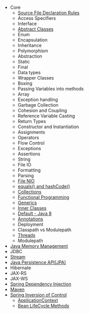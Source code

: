 - Core
  - [Source File Declaration Rules](#sourcefile)
  - Access Specifiers
  - Interface
  - [Abstract Classes](#abstractclasses)
  - Enum
  - Encapsulation
  - Inheritance
  - Polymorphism
  - Abstraction
  - Static
  - Final
  - Data types
  - Wrapper Classes
  - Boxing
  - Passing Variables into methods
  - Array
  - Exception handling
  - Garbage Collection
  - Cohesion and Coupling
  - Reference Variable Casting
  - Return Types
  - Constructor and Instantiation
  - Assignments
  - Operators
  - Flow Control
  - Exceptions
  - Assertions
  - String
  - File IO
  - Formatting
  - Parsing
  - [File NIO](#nio2)
  - [equals() and hashCode()](#equalshashcode)
  - [Collections](#collections)
  - [Functional Programming](#functionalprogrammingandlambda)
  - [Generics](#generics)
  - [Inner Classes](#innerclasses)
  - [Default - Java 8]()
  - [Annotations](#annotations)
  - Deployment
  - Classpath vs Modulepath
  - [Threads](#threads)
  - Modulepath
- [Java Memory Management](#javamemorymanagement)
- JDBC
- [Stream](#stream)
- [Java Persistence API(JPA)](#jpa)
- Hibernate
- JAX-RS
- JAX-WS
- [Spring Dependency Injection](#springdi)
- [Maven](#maven)
- [Spring Inversion of Control](#springioc)
  - [ApplicationContext](#springapplicationcontext)
  - [Bean LifeCycle Methods](#beanlifecyclemethods)